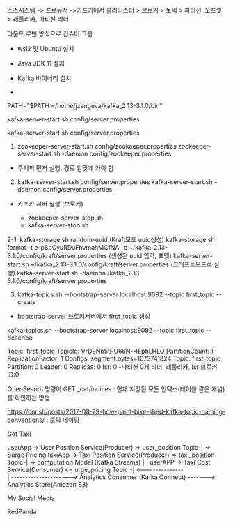 소스시스템 -> 프로듀서 ->카프카에서 클러러스터 > 브로커 > 토픽 > 파티션, 오프셋 > 레플리카, 파티션 리더

라운드 로빈 방식으로
컨슈머 그룹



- wsl2 및 Ubuntu 설치

- Java JDK 11 설치

- Kafka 바이너리 설치

- 





PATH="$PATH:~/home/jzangeva/kafka_2.13-3.1.0/bin"

kafka-server-start.sh config/server.properties

kafka-server-start.sh config/server.properties


1. zookeeper-server-start.sh config/zookeeper.properties
   zookeeper-server-start.sh -daemon config/zookeeper.properties
- 주키퍼 먼저 실행, 경로 알맞게 가야 함

2. kafka-server-start.sh config/server.properties
   kafka-server-start.sh -daemon config/server.properties
- 카프카 서버 실행 (브로커)

  - zookeeper-server-stop.sh
  - kafka-server-stop.sh

2-1. kafka-storage.sh random-uuid (Kraft모드 uuid생성)
     kafka-storage.sh format -t e-p8pCyuRDuFhvmahMGfNA -c ~/kafka_2.13-3.1.0/config/kraft/server.properties (생성된 uuid 입력, 포맷)
     kafka-server-start.sh ~/kafka_2.13-3.1.0/config/kraft/server.properties (크래프트모드로 실행)
     kafka-server-start.sh -daemon /kafka_2.13-3.1.0/config/kraft/server.properties

3. kafka-topics.sh --bootstrap-server localhost:9092 --topic first_topic --create
- bootstrap-server 브로커서버에서 first_topic 생성


kafka-topics.sh --bootstrap-server localhost:9092 --topic first_topic --describe

Topic: first_topic      TopicId: VrD9Nb5tRU66N-HEphLHLQ PartitionCount: 1       ReplicationFactor: 1    Configs: segment.bytes=1073741824
Topic: first_topic      Partition: 0    Leader: 0       Replicas: 0     Isr: 0
-파티션 0개          리더, 레플리카, Isr 브로커 ID:0


OpenSearch 명령어
GET _cat/indices : 현재 저장된 모든 인덱스(테이블 같은 개념)를 확인하는 방법

https://cnr.sh/posts/2017-08-29-how-paint-bike-shed-kafka-topic-naming-conventions/ : 토픽 네이밍



Get Taxi
        
userApp -> User Position Service(Producer) =>  user_position Topic-|  ->    Surge Pricing
taxiApp -> Taxi Position Service(Producer) =>  taxi_position Topic-|  ->    computation Model (Kafka Streams)
                                                                   |               |
userAPP -> Taxi Cost Service(Consumer)      <= urge_pricing Topic -| <--------------        
                                                                   |
                                                                   ---------------------> Analytics Consumer (Kafka Connect) -------> Analytics Store(Amazon S3)


My Social Media


RedPanda 





